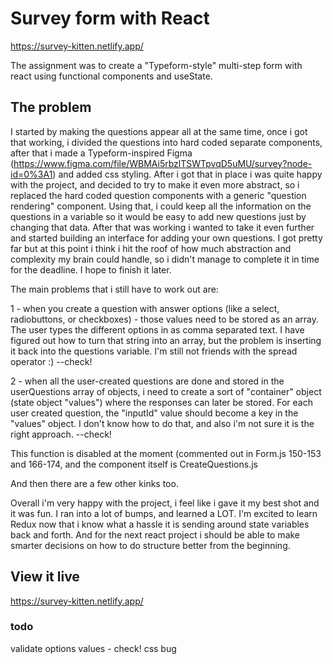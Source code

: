 # Survey form with React

https://survey-kitten.netlify.app/

The assignment was to create a "Typeform-style" multi-step form with react using functional components and useState. 

## The problem

I started by making the questions appear all at the same time, once i got that working, i divided the questions into hard coded separate components, after that i made a Typeform-inspired Figma (https://www.figma.com/file/WBMAi5rbzlTSWTpvqD5uMU/survey?node-id=0%3A1) and added css styling. After i got that in place i was quite happy with the project, and decided to try to make it even more abstract, so i replaced the hard coded question components with a generic "question rendering" component. Using that, i could keep all the information on the questions in a variable so it would be easy to add new questions just by changing that data. After that was working i wanted to take it even further and started building an interface for adding your own questions. I got pretty far but at this point i think i hit the roof of how much abstraction and complexity my brain could handle, so i didn't manage to complete it in time for the deadline. I hope to finish it later.

The main problems that i still have to work out are:

1 - when you create a question with answer options (like a select, radiobuttons, or checkboxes) - those values need to be stored as an array. The user types the different options in as comma separated text. I have figured out how to turn that string into an array, but the problem is inserting it back into the questions variable. I'm still not friends with the spread operator :) --check!

2 - when all the user-created questions are done and stored in the userQuestions array of objects, i need to create a sort of "container" object (state object "values") where the responses can later be stored. For each user created question, the "inputId" value should become a key in the "values" object. I don't know how to do that, and also i'm not sure it is the right approach. --check!

This function is disabled at the moment (commented out in Form.js 150-153 and 166-174, and the component itself is CreateQuestions.js

And then there are a few other kinks too. 

Overall i'm very happy with the project, i feel like i gave it my best shot and it was fun. I ran into a lot of bumps, and learned a LOT. I'm excited to learn Redux now that i know what a hassle it is sending around state variables back and forth. And for the next react project i should be able to make smarter decisions on how to do structure better from the beginning. 

## View it live

https://survey-kitten.netlify.app/



### todo
validate options values - check!
css bug

